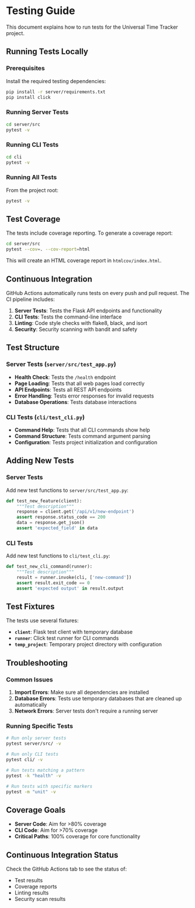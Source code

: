 # Testing Guide

This document explains how to run tests for the Universal Time Tracker project.

## Running Tests Locally

### Prerequisites

Install the required testing dependencies:

```bash
pip install -r server/requirements.txt
pip install click
```

### Running Server Tests

```bash
cd server/src
pytest -v
```

### Running CLI Tests

```bash
cd cli
pytest -v
```

### Running All Tests

From the project root:

```bash
pytest -v
```

## Test Coverage

The tests include coverage reporting. To generate a coverage report:

```bash
cd server/src
pytest --cov=. --cov-report=html
```

This will create an HTML coverage report in `htmlcov/index.html`.

## Continuous Integration

GitHub Actions automatically runs tests on every push and pull request. The CI pipeline includes:

1. **Server Tests**: Tests the Flask API endpoints and functionality
2. **CLI Tests**: Tests the command-line interface
3. **Linting**: Code style checks with flake8, black, and isort
4. **Security**: Security scanning with bandit and safety

## Test Structure

### Server Tests (`server/src/test_app.py`)

- **Health Check**: Tests the `/health` endpoint
- **Page Loading**: Tests that all web pages load correctly
- **API Endpoints**: Tests all REST API endpoints
- **Error Handling**: Tests error responses for invalid requests
- **Database Operations**: Tests database interactions

### CLI Tests (`cli/test_cli.py`)

- **Command Help**: Tests that all CLI commands show help
- **Command Structure**: Tests command argument parsing
- **Configuration**: Tests project initialization and configuration

## Adding New Tests

### Server Tests

Add new test functions to `server/src/test_app.py`:

```python
def test_new_feature(client):
    """Test description"""
    response = client.get('/api/v1/new-endpoint')
    assert response.status_code == 200
    data = response.get_json()
    assert 'expected_field' in data
```

### CLI Tests

Add new test functions to `cli/test_cli.py`:

```python
def test_new_cli_command(runner):
    """Test description"""
    result = runner.invoke(cli, ['new-command'])
    assert result.exit_code == 0
    assert 'expected output' in result.output
```

## Test Fixtures

The tests use several fixtures:

- **`client`**: Flask test client with temporary database
- **`runner`**: Click test runner for CLI commands
- **`temp_project`**: Temporary project directory with configuration

## Troubleshooting

### Common Issues

1. **Import Errors**: Make sure all dependencies are installed
2. **Database Errors**: Tests use temporary databases that are cleaned up automatically
3. **Network Errors**: Server tests don't require a running server

### Running Specific Tests

```bash
# Run only server tests
pytest server/src/ -v

# Run only CLI tests
pytest cli/ -v

# Run tests matching a pattern
pytest -k "health" -v

# Run tests with specific markers
pytest -m "unit" -v
```

## Coverage Goals

- **Server Code**: Aim for >80% coverage
- **CLI Code**: Aim for >70% coverage
- **Critical Paths**: 100% coverage for core functionality

## Continuous Integration Status

Check the GitHub Actions tab to see the status of:
- Test results
- Coverage reports
- Linting results
- Security scan results 